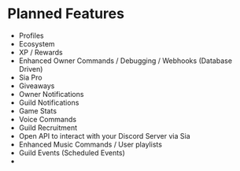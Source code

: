 # Planned Features

- Profiles
- Ecosystem
- XP / Rewards
- Enhanced Owner Commands / Debugging / Webhooks (Database Driven)
- Sia Pro
- Giveaways
- Owner Notifications
- Guild Notifications
- Game Stats
- Voice Commands
- Guild Recruitment
- Open API to interact with your Discord Server via Sia
- Enhanced Music Commands / User playlists
- Guild Events (Scheduled Events)
- 
